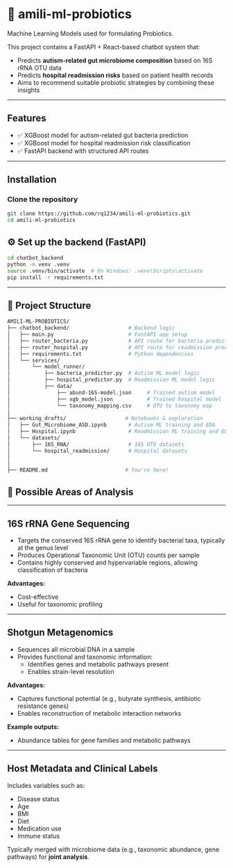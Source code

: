 # 🧠 amili-ml-probiotics

Machine Learning Models used for formulating Probiotics.

This project contains a FastAPI + React-based chatbot system that:
- Predicts **autism-related gut microbiome composition** based on 16S rRNA OTU data
- Predicts **hospital readmission risks** based on patient health records
- Aims to recommend suitable probiotic strategies by combining these insights

---

## Features

- ✅ XGBoost model for autism-related gut bacteria prediction
- ✅ XGBoost model for hospital readmission risk classification
- ✅ FastAPI backend with structured API routes

---

##  Installation

### Clone the repository
```bash
git clone https://github.com/rq1234/amili-ml-probiotics.git
cd amili-ml-probiotics

```

## ⚙️ Set up the backend (FastAPI)
```bash
cd chatbot_backend
python -m venv .venv
source .venv/bin/activate  # On Windows: .venv\Scripts\activate
pip install -r requirements.txt

```
---

## 📁 Project Structure
```bash
AMILI-ML-PROBIOTICS/
├── chatbot_backend/                   # Backend logic
│   ├── main.py                        # FastAPI app setup
│   ├── router_bacteria.py             # API route for bacteria prediction
│   ├── router_hospital.py             # API route for readmission prediction
│   ├── requirements.txt               # Python dependencies
│   └── services/
│       └── model_runner/
│           ├── bacteria_predictor.py  # Autism ML model logic
│           ├── hospital_predictor.py  # Readmission ML model logic
│           ├── data/
│               ├── abund-16S-model.json     # Trained autism model
│               ├── xgb_model.json           # Trained hospital model
│               └── taxonomy_mapping.csv     # OTU to taxonomy map
│
├── working_drafts/                   # Notebooks & exploration
│   ├── Gut_Microbiome_ASD.ipynb       # Autism ML training and EDA
│   ├── Hospital.ipynb                 # Readmission ML training and EDA
│   └── datasets/
│       ├── 16S_RNA/                   # 16S OTU datasets
│       └── hospital_readmission/      # Hospital datasets
│
│
├── README.md                         # You're here!
```
## 📌 Possible Areas of Analysis

---

## 16S rRNA Gene Sequencing

- Targets the conserved 16S rRNA gene to identify bacterial taxa, typically at the genus level
- Produces Operational Taxonomic Unit (OTU) counts per sample
- Contains highly conserved and hypervariable regions, allowing classification of bacteria

**Advantages:**
- Cost-effective
- Useful for taxonomic profiling

---

## Shotgun Metagenomics

- Sequences all microbial DNA in a sample
- Provides functional and taxonomic information:
  - Identifies genes and metabolic pathways present
  - Enables strain-level resolution

**Advantages:**
- Captures functional potential (e.g., butyrate synthesis, antibiotic resistance genes)
- Enables reconstruction of metabolic interaction networks

**Example outputs:**
- Abundance tables for gene families and metabolic pathways

---

## Host Metadata and Clinical Labels

Includes variables such as:
- Disease status
- Age
- BMI
- Diet
- Medication use
- Immune status

Typically merged with microbiome data (e.g., taxonomic abundance, gene pathways) for **joint analysis**.

